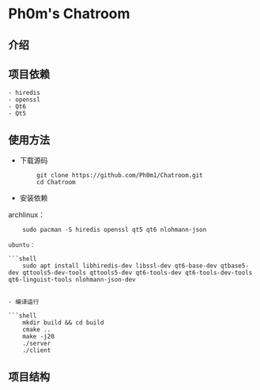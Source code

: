 # Ph0m's Chatroom

## 介绍

## 项目依赖

    - hiredis
    - openssl
    - Qt6
    - Qt5

## 使用方法

- 下载源码
    
```shell
        git clone https://github.com/Ph0m1/Chatroom.git
        cd Chatroom
```
    
- 安装依赖
    
archlinux：

```shell
    sudo pacman -S hiredis openssl qt5 qt6 nlohmann-json
```
```
ubuntu：
    
```shell
    sudo apt install libhiredis-dev libssl-dev qt6-base-dev qtbase5-dev qttools5-dev-tools qttools5-dev qt6-tools-dev qt6-tools-dev-tools qt6-linguist-tools nlohmann-json-dev
```
```

- 编译运行

```shell
    mkdir build && cd build
    cmake .. 
    make -j20
    ./server
    ./client
```

## 项目结构

